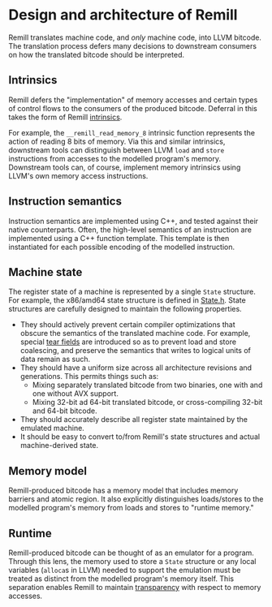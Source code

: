 
# Design and architecture of Remill

Remill translates machine code, and *only* machine code, into LLVM bitcode. The translation process defers many decisions to downstream consumers on how the translated bitcode should be interpreted.

## Intrinsics

Remill defers the "implementation" of memory accesses and certain types of
control flows to the consumers of the produced bitcode. Deferral in this takes
the form of Remill [intrinsics](https://github.com/trailofbits/remill/blob/master/remill/Arch/Runtime/Intrinsics.h).

For example, the `__remill_read_memory_8` intrinsic function represents the
action of reading 8 bits of memory. Via this and similar intrinsics, downstream
tools can distinguish between LLVM `load` and `store` instructions from accesses
to the modelled program's memory. Downstream tools can, of course, implement
memory intrinsics using LLVM's own memory access instructions. 

## Instruction semantics

Instruction semantics are implemented using C++, and tested against their
native counterparts. Often, the high-level semantics of an instruction are
implemented using a C++ function template. This template is then instantiated
for each possible encoding of the modelled instruction.

## Machine state

The register state of a machine is represented by a single `State` structure.
For example, the x86/amd64 state structure is defined in
[State.h](https://github.com/trailofbits/remill/blob/master/remill/Arch/X86/Runtime/State.h). State structures are carefully
designed to maintain the following properties.

 - They should actively prevent certain compiler optimizations that obscure the
   semantics of the translated machine code. For example, special
   [tear fields](https://github.com/trailofbits/remill/blob/master/remill/Arch/X86/Runtime/State.h#L211)
   are introduced so as to prevent load and store coalescing, and preserve the
   semantics that writes to logical units of data remain as such.
 - They should have a uniform size across all architecture revisions and
   generations. This permits things such as:
    - Mixing separately translated bitcode from two binaries, one with and one without AVX support.
    - Mixing 32-bit ad 64-bit translated bitcode, or cross-compiling 32-bit and
      64-bit bitcode.
 - They should accurately describe all register state maintained by the
    emulated machine.
 - It should be easy to convert to/from Remill's state structures and actual
    machine-derived state.

## Memory model

Remill-produced bitcode has a memory model that includes memory barriers and atomic region.
It also explicitly distinguishes loads/stores to the modelled program's memory from
loads and stores to "runtime memory."

## Runtime

Remill-produced bitcode can be thought of as an emulator for a program.
Through this lens, the memory used to store a `State` structure or any local
variables (`alloca`s in LLVM) needed to support the emulation must be treated
as distinct from the modelled program's memory itself. This separation enables
Remill to maintain [transparency](http://www.burningcutlery.com/derek/docs/transparency-VEE12.pdf)
with respect to memory accesses.
